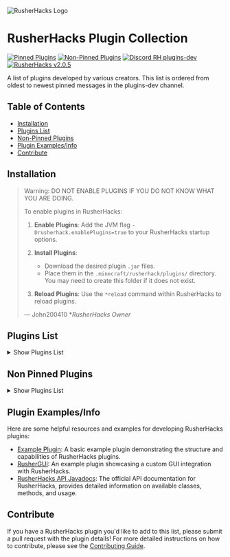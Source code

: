 ![RusherHacks Logo](https://raw.githubusercontent.com/RusherDevelopment/example-plugin/master/src/main/resources/exampleplugin/graphics/rh_head.png)

# RusherHacks Plugin Collection

[![Pinned Plugins](https://img.shields.io/badge/dynamic/json?url=https%3A%2F%2Fgarlicrot.github.io%2FRusherHacks-Plugin-Collection%2Fbadges.json&query=$.pinnedPlugins.message&label=Pinned%20Plugins&color=green)](#plugins-list)
[![Non-Pinned Plugins](https://img.shields.io/badge/dynamic/json?url=https%3A%2F%2Fgarlicrot.github.io%2FRusherHacks-Plugin-Collection%2Fbadges.json&query=$.nonPinnedPlugins.message&label=Non-Pinned%20Plugins&color=blue)](#non-pinned-plugins)
[![Discord RH plugins-dev](https://img.shields.io/badge/dynamic/json?url=https%3A%2F%2Fgarlicrot.github.io%2FRusherHacks-Plugin-Collection%2Fbadges.json&query=$.discord.label&label=Discord&color=7289DA&logo=discord)](https://discord.com/channels/590970327870341143/1166486609479356516)
[![RusherHacks v2.0.5](https://img.shields.io/badge/dynamic/json?url=https%3A%2F%2Fgarlicrot.github.io%2FRusherHacks-Plugin-Collection%2Fbadges.json&query=$.rusherHacks.message&label=RusherHacks&color=purple)](https://rusherhack.org/changelog.html)

A list of plugins developed by various creators. This list is ordered from oldest to newest pinned messages in the plugins-dev channel.

## Table of Contents

- [Installation](#installation)
- [Plugins List](#plugins-list)
- [Non-Pinned Plugins](#non-pinned-plugins)
- [Plugin Examples/Info](#plugin-examplesinfo)
- [Contribute](#contribute)

## Installation

> Warning: DO NOT ENABLE PLUGINS IF YOU DO NOT KNOW WHAT YOU ARE DOING.
>
> To enable plugins in RusherHacks:
>
> 1. **Enable Plugins**: Add the JVM flag `-Drusherhack.enablePlugins=true` to your RusherHacks startup options.
>
> 2. **Install Plugins**:
>
>    - Download the desired plugin `.jar` files.
>    - Place them in the `.minecraft/rusherhack/plugins/` directory. You may need to create this folder if it does not exist.
>
> 3. **Reload Plugins**: Use the `*reload` command within RusherHacks to reload plugins.
>
> — John200410 \*_RusherHacks Owner_

## Plugins List

<!-- START PLUGINS LIST -->
<details>
  <summary>Show Plugins List</summary>

---

### [Example Plugin](https://github.com/RusherDevelopment/example-plugin) <br>

[![Latest Release Date](https://img.shields.io/badge/dynamic/json?url=https%3A%2F%2Fgarlicrot.github.io%2FRusherHacks-Plugin-Collection%2Fbadges.json&query=%24.plugins[0].releaseDate&label=Latest%20Release&color=orange)](https://github.com/RusherDevelopment/example-plugin/releases) <br>

**Creator**: <img src="https://github.com/RusherDevelopment.png?size=20" width="20" height="20"> [RusherDevelopment](https://github.com/RusherDevelopment)

A basic example plugin demonstrating the structure and capabilities of RusherHacks plugins.

---

### [2b2t.vc Rusherhack](https://github.com/rfresh2/2b2t.vc-rusherhack) <br>

[![Latest Release Date](https://img.shields.io/badge/dynamic/json?url=https%3A%2F%2Fgarlicrot.github.io%2FRusherHacks-Plugin-Collection%2Fbadges.json&query=%24.plugins[1].releaseDate&label=Latest%20Release&color=green)](https://github.com/rfresh2/2b2t.vc-rusherhack/releases) <br>

**Creator**: <img src="https://github.com/rfresh2.png?size=20" width="20" height="20"> [rfresh2](https://github.com/rfresh2)

A RusherHacks plugin designed for 2b2t.vc server use.

---

### [RusherHack Custom HUDElement](https://github.com/Aspect-404/RusherHack-CustomHUDElement) <br>

[![Latest Release Date](https://img.shields.io/badge/dynamic/json?url=https%3A%2F%2Fgarlicrot.github.io%2FRusherHacks-Plugin-Collection%2Fbadges.json&query=%24.plugins[2].releaseDate&label=Latest%20Release&color=green)](https://github.com/Aspect-404/RusherHack-CustomHUDElement/releases) <br>

**Creator**: <img src="https://github.com/Aspect-404.png?size=20" width="20" height="20"> [Aspect-404](https://github.com/Aspect-404)

Make a customizable text HUD element for Minecraft utility mod RusherHack.

---

### [Auto Anvil Rename](https://github.com/IceTank/AutoAnvilRename) <br>

[![Latest Release Date](https://img.shields.io/badge/dynamic/json?url=https%3A%2F%2Fgarlicrot.github.io%2FRusherHacks-Plugin-Collection%2Fbadges.json&query=%24.plugins[3].releaseDate&label=Latest%20Release&color=green)](https://github.com/IceTank/AutoAnvilRename/releases) <br>

**Creator**: <img src="https://github.com/IceTank.png?size=20" width="20" height="20"> [IceTank](https://github.com/IceTank)

Automates the renaming process in anvils.

---

### [Queue Manager](https://github.com/GabiRP/QueueManager) <br>

[![Latest Release Date](https://img.shields.io/badge/dynamic/json?url=https%3A%2F%2Fgarlicrot.github.io%2FRusherHacks-Plugin-Collection%2Fbadges.json&query=%24.plugins[4].releaseDate&label=Latest%20Release&color=green)](https://github.com/GabiRP/QueueManager/releases) <br>

**Creator**: <img src="https://github.com/GabiRP.png?size=20" width="20" height="20"> [GabiRP](https://github.com/GabiRP)

Manages queue positions and notifies users of their status.

---

### [RusherHack Instance Info](https://github.com/John200410/rusherhack-instance-info) <br>

[![Latest Release Date](https://img.shields.io/badge/dynamic/json?url=https%3A%2F%2Fgarlicrot.github.io%2FRusherHacks-Plugin-Collection%2Fbadges.json&query=%24.plugins[5].releaseDate&label=Latest%20Release&color=green)](https://github.com/John200410/rusherhack-instance-info/releases) <br>

**Creator**: <img src="https://github.com/John200410.png?size=20" width="20" height="20"> [John200410](https://github.com/John200410)

Provides detailed information about the current instance.

---

### [OP Plugin](https://github.com/theoplegends/op-plugin) <br>

[![Latest Release Date](https://img.shields.io/badge/dynamic/json?url=https%3A%2F%2Fgarlicrot.github.io%2FRusherHacks-Plugin-Collection%2Fbadges.json&query=%24.plugins[6].releaseDate&label=Latest%20Release&color=green)](https://github.com/theoplegends/op-plugin/releases) <br>

**Creator**: <img src="https://github.com/theoplegends.png?size=20" width="20" height="20"> [theoplegends](https://github.com/theoplegends)

Current features: Autopearl, JakeOrganCrash, HoleEscape, PaperCrash, TrapESP.

---

### [Stash Mover Plugin](https://github.com/xyzbtw/StashMoverPlugin) <br>

[![Latest Release Date](https://img.shields.io/badge/dynamic/json?url=https%3A%2F%2Fgarlicrot.github.io%2FRusherHacks-Plugin-Collection%2Fbadges.json&query=%24.plugins[7].releaseDate&label=Latest%20Release&color=green)](https://github.com/xyzbtw/StashMoverPlugin/releases) <br>

**Creator**: <img src="https://github.com/xyzbtw.png?size=20" width="20" height="20"> [xyzbtw](https://github.com/xyzbtw)

A plugin to move stashes using pearls.

<details>
  <summary>Show Screenshots</summary>
<p align="center">
  <a href="https://www.youtube.com/watch?v=gfnNFyRQavA">
    <img src="https://img.youtube.com/vi/gfnNFyRQavA/0.jpg" alt="Stash Mover Demo">
  </a>
</p>
</details>

---

### [Unified Module List](https://github.com/czho/unified-modulelist) <br>

[![Latest Release Date](https://img.shields.io/badge/dynamic/json?url=https%3A%2F%2Fgarlicrot.github.io%2FRusherHacks-Plugin-Collection%2Fbadges.json&query=%24.plugins[8].releaseDate&label=Latest%20Release&color=orange)](https://github.com/czho/unified-modulelist/releases) <br>

**Creator**: <img src="https://github.com/czho.png?size=20" width="20" height="20"> [czho](https://github.com/czho)

Rusherhack HUD element that shows active modules from both meteorclient and rusherhack.

---

### [Container Tweaks](https://github.com/rfresh2/ContainerTweaks-rusherhack) <br>

[![Latest Release Date](https://img.shields.io/badge/dynamic/json?url=https%3A%2F%2Fgarlicrot.github.io%2FRusherHacks-Plugin-Collection%2Fbadges.json&query=%24.plugins[9].releaseDate&label=Latest%20Release&color=green)](https://github.com/rfresh2/ContainerTweaks-rusherhack/releases) <br>

**Creator**: <img src="https://github.com/rfresh2.png?size=20" width="20" height="20"> [rfresh2](https://github.com/rfresh2)

Simple tweaks for quickly moving items in containers.

---

### [RusherHack Spotify Integration](https://github.com/John200410/rusherhack-spotify) <br>

[![Latest Release Date](https://img.shields.io/badge/dynamic/json?url=https%3A%2F%2Fgarlicrot.github.io%2FRusherHacks-Plugin-Collection%2Fbadges.json&query=%24.plugins[10].releaseDate&label=Latest%20Release&color=green)](https://github.com/John200410/rusherhack-spotify/releases) <br>

**Creator**: <img src="https://github.com/John200410.png?size=20" width="20" height="20"> [John200410](https://github.com/John200410)

Integrates Spotify music playback controls and status into the RusherHacks client.

---

### [Vanilla Elytra Flight](https://github.com/FBanna/Rusherhack-Vanilla-Efly) <br>

[![Latest Release Date](https://img.shields.io/badge/dynamic/json?url=https%3A%2F%2Fgarlicrot.github.io%2FRusherHacks-Plugin-Collection%2Fbadges.json&query=%24.plugins[11].releaseDate&label=Latest%20Release&color=green)](https://github.com/FBanna/Rusherhack-Vanilla-Efly/releases) <br>

**Creator**: <img src="https://github.com/FBanna.png?size=20" width="20" height="20"> [FBanna](https://github.com/FBanna)

Highly customizable rusher hack elytra flight plugin.

---

### [RusherGUI](https://github.com/xyzbtw/rusherGUI) <br>

[![Latest Release Date](https://img.shields.io/badge/dynamic/json?url=https%3A%2F%2Fgarlicrot.github.io%2FRusherHacks-Plugin-Collection%2Fbadges.json&query=%24.plugins[12].releaseDate&label=Latest%20Release&color=green)](https://github.com/xyzbtw/rusherGUI/releases) <br>

**Creator**: <img src="https://github.com/xyzbtw.png?size=20" width="20" height="20"> [xyzbtw](https://github.com/xyzbtw)

Rusherhack GUI example plugin.

---

### [Rusherhack BookBot](https://github.com/Aspect-404/Rusherhack-BookBot) <br>

[![Latest Release Date](https://img.shields.io/badge/dynamic/json?url=https%3A%2F%2Fgarlicrot.github.io%2FRusherHacks-Plugin-Collection%2Fbadges.json&query=%24.plugins[13].releaseDate&label=Latest%20Release&color=green)](https://github.com/Aspect-404/Rusherhack-BookBot/releases) <br>

**Creator**: <img src="https://github.com/Aspect-404.png?size=20" width="20" height="20"> [Aspect-404](https://github.com/Aspect-404)

Rusherhack plugin for bookbot.

---

### [Shay's RusherTweaks](https://github.com/ShayBox/ShaysRusherTweaks) <br>

[![Latest Release Date](https://img.shields.io/badge/dynamic/json?url=https%3A%2F%2Fgarlicrot.github.io%2FRusherHacks-Plugin-Collection%2Fbadges.json&query=%24.plugins[14].releaseDate&label=Latest%20Release&color=green)](https://github.com/ShayBox/ShaysRusherTweaks/releases) <br>

**Creator**: <img src="https://github.com/ShayBox.png?size=20" width="20" height="20"> [ShayBox](https://github.com/ShayBox)

A collection of small tweaks and improvements for the RusherHacks client.

---

### [Nuker](https://github.com/beanbag44/Nuker) <br>

[![Latest Release Date](https://img.shields.io/badge/dynamic/json?url=https%3A%2F%2Fgarlicrot.github.io%2FRusherHacks-Plugin-Collection%2Fbadges.json&query=%24.plugins[15].releaseDate&label=Latest%20Release&color=green)](https://github.com/beanbag44/Nuker/releases) <br>

**Creator**: <img src="https://github.com/beanbag44.png?size=20" width="20" height="20"> [beanbag44](https://github.com/beanbag44)

Epic nuker for nuking terrain.

<details>
  <summary>Show Screenshots</summary>
<p align="center">
  <a href="https://www.youtube.com/watch?v=JUhgqLYdONs">
    <img src="https://img.youtube.com/vi/JUhgqLYdONs/0.jpg" alt="Nuker Demo">
  </a>
</p>
</details>

---

### [Hold Rusher](https://github.com/cherosin/hold-rusher) <br>

[![Latest Release Date](https://img.shields.io/badge/dynamic/json?url=https%3A%2F%2Fgarlicrot.github.io%2FRusherHacks-Plugin-Collection%2Fbadges.json&query=%24.plugins[16].releaseDate&label=Latest%20Release&color=green)](https://github.com/cherosin/hold-rusher/releases) <br>

**Creator**: <img src="https://github.com/cherosin.png?size=20" width="20" height="20"> [cherosin](https://github.com/cherosin)

Adds a "Hold" flag for all modules, if active keybind will only be toggled while held.

---

### [No Walk Animation](https://github.com/Eonexe/NoWalkAnimation) <br>

[![Latest Release Date](https://img.shields.io/badge/dynamic/json?url=https%3A%2F%2Fgarlicrot.github.io%2FRusherHacks-Plugin-Collection%2Fbadges.json&query=%24.plugins[17].releaseDate&label=Latest%20Release&color=green)](https://github.com/Eonexe/NoWalkAnimation/releases) <br>

**Creator**: <img src="https://github.com/Eonexe.png?size=20" width="20" height="20"> [Eonexe](https://github.com/Eonexe)

Removes the walking animation.

---

### [NBT Utils](https://github.com/kybe236/rusherhack-nbt-utils) <br>

[![Latest Release Date](https://img.shields.io/badge/dynamic/json?url=https%3A%2F%2Fgarlicrot.github.io%2FRusherHacks-Plugin-Collection%2Fbadges.json&query=%24.plugins[18].releaseDate&label=Latest%20Release&color=green)](https://github.com/kybe236/rusherhack-nbt-utils/releases) <br>

**Creator**: <img src="https://github.com/kybe236.png?size=20" width="20" height="20"> [kybe236](https://github.com/kybe236)

Rusher nbt paste and copy.

---

### [Rusherhack Executer](https://github.com/kybe236/rusherhack-executer) <br>

[![Latest Release Date](https://img.shields.io/badge/dynamic/json?url=https%3A%2F%2Fgarlicrot.github.io%2FRusherHacks-Plugin-Collection%2Fbadges.json&query=%24.plugins[19].releaseDate&label=Latest%20Release&color=green)](https://github.com/kybe236/rusherhack-executer/releases) <br>

**Creator**: <img src="https://github.com/kybe236.png?size=20" width="20" height="20"> [kybe236](https://github.com/kybe236)

Executes commands and resolves `<player>` to every player online.

---

### [F3 Spoof](https://github.com/Doogie13/f3-spoof) <br>

[![Latest Release Date](https://img.shields.io/badge/dynamic/json?url=https%3A%2F%2Fgarlicrot.github.io%2FRusherHacks-Plugin-Collection%2Fbadges.json&query=%24.plugins[20].releaseDate&label=Latest%20Release&color=orange)](https://github.com/Doogie13/f3-spoof/releases) <br>

**Creator**: <img src="https://github.com/Doogie13.png?size=20" width="20" height="20"> [Doogie13](https://github.com/Doogie13)

Spoofs the F3 debug screen information.

---

### [Open Folder](https://github.com/kybe236/rusherhack-open-folder) <br>

[![Latest Release Date](https://img.shields.io/badge/dynamic/json?url=https%3A%2F%2Fgarlicrot.github.io%2FRusherHacks-Plugin-Collection%2Fbadges.json&query=%24.plugins[21].releaseDate&label=Latest%20Release&color=green)](https://github.com/kybe236/rusherhack-open-folder/releases) <br>

**Creator**: <img src="https://github.com/kybe236.png?size=20" width="20" height="20"> [kybe236](https://github.com/kybe236)

Opens the folder for the module with a button click.

<details>
  <summary>Show Screenshots</summary>
<p align="center">
  <a href="https://www.youtube.com/watch?v=m_O0ruTdto8">
    <img src="https://img.youtube.com/vi/m_O0ruTdto8/0.jpg" alt="Open Folder Demo">
  </a>
</p>
</details>

---

### [Mace Kill](https://github.com/kybe236/rusherhack-mace-kill) <br>

[![Latest Release Date](https://img.shields.io/badge/dynamic/json?url=https%3A%2F%2Fgarlicrot.github.io%2FRusherHacks-Plugin-Collection%2Fbadges.json&query=%24.plugins[22].releaseDate&label=Latest%20Release&color=green)](https://github.com/kybe236/rusherhack-mace-kill/releases) <br>

**Creator**: <img src="https://github.com/kybe236.png?size=20" width="20" height="20"> [kybe236](https://github.com/kybe236)

One shot pretty much all mobs with a mace.

<details>
  <summary>Show Screenshots</summary>
<p align="center">
  <a href="https://www.youtube.com/watch?v=seP5OqcnFT4">
    <img src="https://img.youtube.com/vi/seP5OqcnFT4/0.jpg" alt="Mace Kill Demo">
  </a>
</p>
</details>

---

### [Weather Changing Plugin](https://github.com/Lokfid/WeatherChangingPlugin) <br>

[![Latest Release Date](https://img.shields.io/badge/dynamic/json?url=https%3A%2F%2Fgarlicrot.github.io%2FRusherHacks-Plugin-Collection%2Fbadges.json&query=%24.plugins[23].releaseDate&label=Latest%20Release&color=green)](https://github.com/Lokfid/WeatherChangingPlugin/releases) <br>

**Creator**: <img src="https://github.com/Lokfid.png?size=20" width="20" height="20"> [Lokfid](https://github.com/Lokfid)

Allows players to change the weather in-game.

---

### [Middleclick Wind Charge](https://github.com/kybe236/rusherhack-middleclick-wind-charge) <br>

[![Latest Release Date](https://img.shields.io/badge/dynamic/json?url=https%3A%2F%2Fgarlicrot.github.io%2FRusherHacks-Plugin-Collection%2Fbadges.json&query=%24.plugins[24].releaseDate&label=Latest%20Release&color=green)](https://github.com/kybe236/rusherhack-middleclick-wind-charge/releases) <br>

**Creator**: <img src="https://github.com/kybe236.png?size=20" width="20" height="20"> [kybe236](https://github.com/kybe236)

Allows you to throw windcharges with the middle mouse button and also jump at the same time so you can boost jump.

<details>
  <summary>Show Screenshots</summary>
<p align="center">
  <a href="https://www.youtube.com/watch?v=kaFZWN27RaY">
    <img src="https://img.youtube.com/vi/kaFZWN27RaY/0.jpg" alt="Middleclick Wind Charge Demo">
  </a>
</p>
</details>

---

### [GarlicSight](https://github.com/GarlicRot/GarlicSight) <br>

[![Latest Release Date](https://img.shields.io/badge/dynamic/json?url=https%3A%2F%2Fgarlicrot.github.io%2FRusherHacks-Plugin-Collection%2Fbadges.json&query=%24.plugins[25].releaseDate&label=Latest%20Release&color=green)](https://github.com/GarlicRot/GarlicSight/releases) <br>

**Creator**: <img src="https://github.com/GarlicRot.png?size=20" width="20" height="20"> [GarlicRot](https://github.com/GarlicRot)

A RusherHacks Plugin - Crosshair Info - GarlicSight.

<details>
  <summary>Show Screenshots</summary>
  <p align="center">
    <img src="./Assets/GarlicSight/hudinfo.png" alt="blockinfo" border="0" width="250">
    <img src="./Assets/GarlicSight/blockinfo.png" alt="hudinfo" border="0" width="300">
    <img src="./Assets/GarlicSight/entityinfo.png" alt="entityinfo" border="0" width="300">
  </p>
</details>

---

### [LightningPop](https://github.com/GarlicRot/LightningPop) <br>

[![Latest Release Date](https://img.shields.io/badge/dynamic/json?url=https%3A%2F%2Fgarlicrot.github.io%2FRusherHacks-Plugin-Collection%2Fbadges.json&query=%24.plugins[26].releaseDate&label=Latest%20Release&color=green)](https://github.com/GarlicRot/LightningPop/releases) <br>

**Creator**: <img src="https://github.com/GarlicRot.png?size=20" width="20" height="20"> [GarlicRot](https://github.com/GarlicRot)

A RusherHacks Plugin - Spawns Lightning On Totem Pops And Player Deaths - LightningPop.

<details>
  <summary>Show Screenshots</summary>
  <p align="center">
    <img src="./Assets/LightningPop/Module.png" alt="LightningPop Module" border="0" width="250">
  </p>
</details>

---

### [AutoBucket](https://github.com/GarlicRot/AutoBucket) <br>

[![Latest Release Date](https://img.shields.io/badge/dynamic/json?url=https%3A%2F%2Fgarlicrot.github.io%2FRusherHacks-Plugin-Collection%2Fbadges.json&query=%24.plugins[27].releaseDate&label=Latest%20Release&color=green)](https://github.com/GarlicRot/AutoBucket/releases) <br>

**Creator**: <img src="https://github.com/GarlicRot.png?size=20" width="20" height="20"> [GarlicRot](https://github.com/GarlicRot)

A RusherHacks Plugin - Auto Bucket Entities - AutoBucket.

<details>
  <summary>Show Screenshots</summary>
  <p align="center">
    <img src="./Assets/AutoBucket/module.png" alt="AutoBucket Module" border="0" width="250">
  </p>
</details>

---

### [rusherNodusTheme](https://github.com/bakjedev/rusherNodusTheme) <br>

[![Latest Release Date](https://img.shields.io/badge/dynamic/json?url=https%3A%2F%2Fgarlicrot.github.io%2FRusherHacks-Plugin-Collection%2Fbadges.json&query=%24.plugins[28].releaseDate&label=Latest%20Release&color=green)](https://github.com/bakjedev/rusherNodusTheme/releases) <br>

**Creator**: <img src="https://github.com/bakjedev.png?size=20" width="20" height="20"> [bakjedev](https://github.com/bakjedev)

Nodus - Best theme evaAAAA. code is terrible. blame xyzbtw!

<details>
  <summary>Show Screenshots</summary>
  <p align="center">
    <img src="./Assets/rusherNodusTheme/NodusGUI.png" alt="AutoBucket Module" border="0" width="750">
  </p>
</details>

---

<!-- END PLUGINS LIST -->
</details>

## Non Pinned Plugins

<!-- START NON-PINNED PLUGINS LIST -->
<details>
  <summary>Show Plugins List</summary>

---

### [NBT Viewer](https://github.com/Gentleman2292/NBT-viewer) <br>

[![Latest Release Date](https://img.shields.io/badge/dynamic/json?url=https%3A%2F%2Fgarlicrot.github.io%2FRusherHacks-Plugin-Collection%2Fbadges.json&query=%24.plugins[29].releaseDate&label=Latest%20Release&color=blue)](https://github.com/Gentleman2292/NBT-viewer/releases) <br>

**Creator**: <img src="https://github.com/Gentleman2292.png?size=20" width="20" height="20"> [Gentleman2292](https://github.com/Gentleman2292)

A plugin to view NBT data in Minecraft.

<details>
  <summary>Show Screenshots</summary>
  <p align="center">
    <img src="./Assets/NBT-viewer/NBT-viewer.png" alt="NBT-viewer" border="0" width="750">
  </p>
</details>

---

### [Remote Control](https://github.com/kybe236/rusherhack-remote-controle) <br>

[![Latest Release Date](https://img.shields.io/badge/dynamic/json?url=https%3A%2F%2Fgarlicrot.github.io%2FRusherHacks-Plugin-Collection%2Fbadges.json&query=%24.plugins[30].releaseDate&label=Latest%20Release&color=blue)](https://github.com/kybe236/rusherhack-remote-controle/releases) <br>

**Creator**: <img src="https://github.com/kybe236.png?size=20" width="20" height="20"> [kybe236](https://github.com/kybe236)

A plugin for remote controlling RusherHacks.

---

### [Speed Measure](https://github.com/Lokfid/RusherHackSpeedMeasure) <br>

[![Latest Release Date](https://img.shields.io/badge/dynamic/json?url=https%3A%2F%2Fgarlicrot.github.io%2FRusherHacks-Plugin-Collection%2Fbadges.json&query=%24.plugins[31].releaseDate&label=Latest%20Release&color=red&link=https://github.com/Lokfid/RusherHackSpeedMeasure/releases)](https://github.com/Lokfid/RusherHackSpeedMeasure/releases) <br>

**Creator**: <img src="https://github.com/Lokfid.png?size=20" width="20" height="20"> [Lokfid](https://github.com/Lokfid)

A plugin to measure speed in RusherHacks.

**Original Creator**: <img src="https://github.com/IceTank.png?size=20" width="20" height="20"> [IceTank](https://github.com/IceTank)

---

### [TNT Bomber](https://github.com/kybe236/rusher-tnt-bomber) <br>

[![Latest Release Date](https://img.shields.io/badge/dynamic/json?url=https%3A%2F%2Fgarlicrot.github.io%2FRusherHacks-Plugin-Collection%2Fbadges.json&query=%24.plugins[32].releaseDate&label=Latest%20Release&color=blue)](https://github.com/kybe236/rusher-tnt-bomber/releases) <br>

**Creator**: <img src="https://github.com/kybe236.png?size=20" width="20" height="20"> [kybe236](https://github.com/kybe236)

A plugin to automate TNT bombing in Minecraft.

---

### [No Render Entities](https://github.com/John200410/norender-entities) <br>

[![Latest Release Date](https://img.shields.io/badge/dynamic/json?url=https%3A%2F%2Fgarlicrot.github.io%2FRusherHacks-Plugin-Collection%2Fbadges.json&query=%24.plugins[33].releaseDate&label=Latest%20Release&color=blue)](https://github.com/John200410/norender-entities/releases) <br>

**Creator**: <img src="https://github.com/John200410.png?size=20" width="20" height="20"> [John200410](https://github.com/John200410)

A plugin to disable rendering of entities.

---

### [RusherHack Messenger](https://github.com/Gentleman2292/rusherhack-messenger) <br>

[![Latest Release Date](https://img.shields.io/badge/dynamic/json?url=https%3A%2F%2Fgarlicrot.github.io%2FRusherHacks-Plugin-Collection%2Fbadges.json&query=%24.plugins[34].releaseDate&label=Latest%20Release&color=blue)](https://github.com/Gentleman2292/rusherhack-messenger/releases) <br>

**Creator**: <img src="https://github.com/Gentleman2292.png?size=20" width="20" height="20"> [Gentleman2292](https://github.com/Gentleman2292)

A messaging plugin for RusherHacks.

<details>
  <summary>Show Screenshots</summary>
<p align="center">
  <a href="https://rusherhack.org/i/14z9f6ewlu.mp4">
    <img src="./Assets/rusherhack-messenger/rusherhack-messenger-demo.jpg" alt="rusherhack-messenger Demo">
  </a>
</p>
</details>

---

<!-- END NON-PINNED PLUGINS LIST -->
</details>

## Plugin Examples/Info

Here are some helpful resources and examples for developing RusherHacks plugins:

- [Example Plugin](https://github.com/RusherDevelopment/example-plugin): A basic example plugin demonstrating the structure and capabilities of RusherHacks plugins.
- [RusherGUI](https://github.com/xyzbtw/rusherGUI): An example plugin showcasing a custom GUI integration with RusherHacks.
- [RusherHacks API Javadocs](https://rusherhack.org/api-javadocs/): The official API documentation for RusherHacks, provides detailed information on available classes, methods, and usage.

## Contribute

If you have a RusherHacks plugin you'd like to add to this list, please submit a pull request with the plugin details! For more detailed instructions on how to contribute, please see the [Contributing Guide](./CONTRIBUTING.md).

